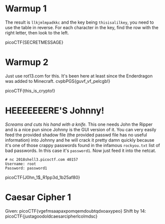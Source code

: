 Warmup 1
========
The result is ``llkjmlmpadkkc`` and the key being ``thisisalilkey``, you need to use the table in reverse. For each character in the key, find the row with the right letter, then look to the left.

picoCTF{SECRETMESSAGE}

Warmup 2
========
Just use rot13.com for this. It's been here at least since the Enderdragon was added to Minecraft.
cvpbPGS{guvf_vf_pelcgb!}

picoCTF{this_is_crypto!}

HEEEEEEERE'S Johnny!
====================
*Screams and cuts his hand with a knife.*
This one needs John the Ripper and is a nice pun since Johnny is the GUI version of it.
You can very easily feed the provided shadow file (the provided passwd file has no useful information) into Johnny and he will crack it pretty damn quickly because it's one of those crappy passwords found in the infamous ``rockyou.txt`` list of bad passwords. In this case it's ``password1``.
Now just feed it into the netcat.
```
# nc 2018shell3.picoctf.com 40157
Username: root
Password: password1
```

picoCTF{J0hn_1$_R1pp3d_1b25af80}

Caesar Cipher 1
===============
Given: picoCTF{vgefmsaapaxpomqemdoubtqdxoaxypeo}
Shift by 14: picoCTF{justagoodoldcaesarcipherlcolmdsc}

